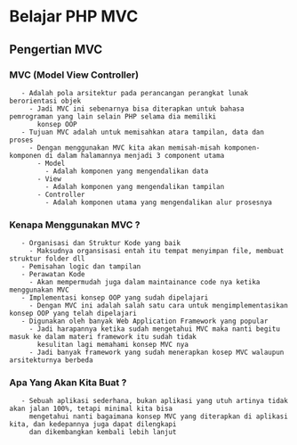 # Belajar PHP MVC

## Pengertian MVC 
   ### MVC (Model View Controller)
       - Adalah pola arsitektur pada perancangan perangkat lunak berorientasi objek
         - Jadi MVC ini sebenarnya bisa diterapkan untuk bahasa pemrograman yang lain selain PHP selama dia memiliki
           konsep OOP
       - Tujuan MVC adalah untuk memisahkan atara tampilan, data dan proses
         - Dengan menggunakan MVC kita akan memisah-misah komponen-komponen di dalam halamannya menjadi 3 component utama
           - Model
             - Adalah komponen yang mengendalikan data
           - View
             - Adalah komponen yang mengendalikan tampilan
           - Controller
             - Adalah komponen utama yang mengendalikan alur prosesnya
   ### Kenapa Menggunakan MVC ?
       - Organisasi dan Struktur Kode yang baik
         - Maksudnya organsisasi entah itu tempat menyimpan file, membuat struktur folder dll
       - Pemisahan logic dan tampilan
       - Perawatan Kode
         - Akan mempermudah juga dalam maintainance code nya ketika menggunakan MVC
       - Implementasi konsep OOP yang sudah dipelajari
         - Dengan MVC ini adalah salah satu cara untuk mengimplementasikan konsep OOP yang telah dipelajari
       - Digunakan oleh banyak Web Application Framework yang popular
         - Jadi harapannya ketika sudah mengetahui MVC maka nanti begitu masuk ke dalam materi framework itu sudah tidak
           kesulitan lagi memahami konsep MVC nya
         - Jadi banyak framework yang sudah menerapkan kosep MVC walaupun arsitekturnya berbeda
   ### Apa Yang Akan Kita Buat ?
       - Sebuah aplikasi sederhana, bukan aplikasi yang utuh artinya tidak akan jalan 100%, tetapi minimal kita bisa 
         mengetahui nanti bagaimana konsep MVC yang diterapkan di aplikasi kita, dan kedepannya juga dapat dilengkapi
         dan dikembangkan kembali lebih lanjut 